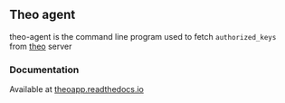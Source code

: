 ## Theo agent

theo-agent is the command line program used to fetch `authorized_keys` from [theo](https://github.com/theoapp/theo-node) server

### Documentation

Available at [theoapp.readthedocs.io](https://theoapp.readthedocs.io/en/latest/)
